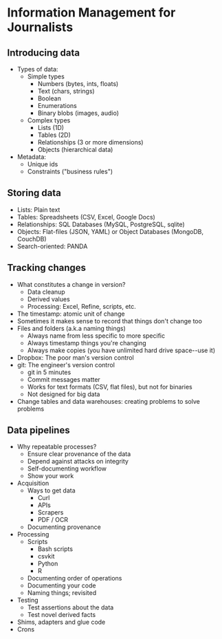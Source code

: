Information Management for Journalists
======================================

Introducing data
----------------

* Types of data:
    * Simple types
        * Numbers (bytes, ints, floats)
        * Text (chars, strings)
        * Boolean
        * Enumerations
        * Binary blobs (images, audio)
    * Complex types
        * Lists (1D)
        * Tables (2D)
        * Relationships (3 or more dimensions)
        * Objects (hierarchical data)
* Metadata:
    * Unique ids
    * Constraints ("business rules")


Storing data
------------

* Lists: Plain text
* Tables: Spreadsheets (CSV, Excel, Google Docs)
* Relationships: SQL Databases (MySQL, PostgreSQL, sqlite)
* Objects: Flat-files (JSON, YAML) or Object Databases (MongoDB, CouchDB)
* Search-oriented: PANDA


Tracking changes
----------------

* What constitutes a change in version?
    * Data cleanup
    * Derived values
    * Processing: Excel, Refine, scripts, etc.
* The timestamp: atomic unit of change
* Sometimes it makes sense to record that things don't change too
* Files and folders (a.k.a naming things)
    * Always name from less specific to more specific
    * Always timestamp things you're changing
    * Always make copies (you have unlimited hard drive space--use it)
* Dropbox: The poor man's version control
* git: The engineer's version control
    * git in 5 minutes
    * Commit messages matter
    * Works for text formats (CSV, flat files), but not for binaries
    * Not designed for big data
* Change tables and data warehouses: creating problems to solve problems


Data pipelines
--------------

* Why repeatable processes?
    * Ensure clear provenance of the data
    * Depend against attacks on integrity
    * Self-documenting workflow
    * Show your work
* Acquisition
    * Ways to get data
        * Curl
        * APIs
        * Scrapers
        * PDF / OCR
    * Documenting provenance
* Processing
    * Scripts
        * Bash scripts
        * csvkit
        * Python
        * R
    * Documenting order of operations
    * Documenting your code
    * Naming things; revisited
* Testing
    * Test assertions about the data
    * Test novel derived facts
* Shims, adapters and glue code
* Crons

